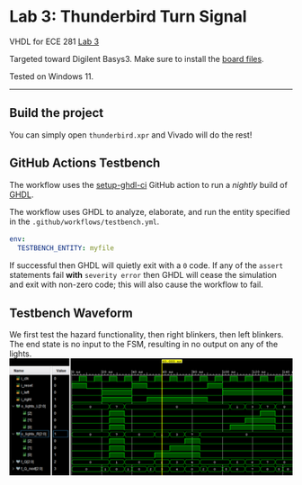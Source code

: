 # Lab 3: Thunderbird Turn Signal

VHDL for ECE 281 [Lab 3](https://usafa-ece.github.io/ece281-book/lab/lab3.html)

Targeted toward Digilent Basys3. Make sure to install the [board files](https://github.com/Xilinx/XilinxBoardStore/tree/2018.2/boards/Digilent/basys3).

Tested on Windows 11.

---

## Build the project

You can simply open `thunderbird.xpr` and Vivado will do the rest!

## GitHub Actions Testbench

The workflow uses the [setup-ghdl-ci](https://github.com/ghdl/setup-ghdl-ci) GitHub action
to run a *nightly* build of [GHDL](https://ghdl.github.io/ghdl/).

The workflow uses GHDL to analyze, elaborate, and run the entity specified in the `.github/workflows/testbench.yml`.

```yaml
env:
  TESTBENCH_ENTITY: myfile
```

If successful then GHDL will quietly exit with a `0` code.
If any of the `assert` statements fail **with** `severity error` then GHDL will cease the simulation and exit with non-zero code; this will also cause the workflow to fail.

## Testbench Waveform

We first test the hazard functionality, then right blinkers, then left blinkers. The end state is no input to the FSM, resulting in no output on any of the lights.
![Test Bench Waveform](<Thunderbitd TB-1.png>)